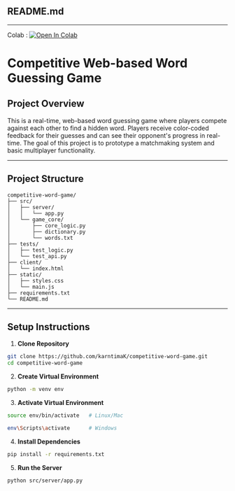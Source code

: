 ## **README.md**

---

Colab : [![Open In Colab](https://colab.research.google.com/assets/colab-badge.svg)](https://colab.research.google.com/drive/1DxFdLIibwzhjiTtkV1wLJiPWEMSaa_k6?usp=sharing)

# Competitive Web-based Word Guessing Game

## Project Overview
This is a real-time, web-based word guessing game where players compete against each other to find a hidden word. Players receive color-coded feedback for their guesses and can see their opponent's progress in real-time. The goal of this project is to prototype a matchmaking system and basic multiplayer functionality.

---

## Project Structure

```
competitive-word-game/
├── src/
│   ├── server/
│   │   └── app.py
│   └── game_core/
│       ├── core_logic.py
│       ├── dictionary.py
│       └── words.txt
├── tests/
│   ├── test_logic.py
│   └── test_api.py
├── client/
│   └── index.html
├── static/
│   ├── styles.css
│   └── main.js
├── requirements.txt
└── README.md
```

---

## Setup Instructions

1. **Clone Repository**
```bash
git clone https://github.com/karntimaK/competitive-word-game.git
cd competitive-word-game
````

2. **Create Virtual Environment**

```bash
python -m venv env
```
3. **Activate Virtual Environment**
```bash
source env/bin/activate   # Linux/Mac
```
```bash
env\Scripts\activate      # Windows
```

4. **Install Dependencies**

```bash
pip install -r requirements.txt
```

5. **Run the Server**

```bash
python src/server/app.py
```
